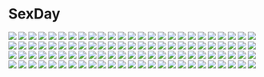 # SexDay
![](https://konachan.com/image/0f3901360988815613631b91ea464c5d/Konachan.com%20-%2014807%20dita_liebely%20jura_basil_elden%20paiway_underberg%20vandread.jpg)
![](https://konachan.com/image/083ac6621ff024081f7711293b537777/Konachan.com%20-%2026523%20monkey_d_luffy%20nami%20nico_robin%20one_piece%20roronoa_zoro%20sanji%20tony_tony_chopper%20usopp.jpeg)
![](https://konachan.com/jpeg/dc18dfde58351e0b66a0fa658b6497bd/Konachan.com%20-%20174184%20amagiri_yune%20amairo_islenauts%20black_hair%20blue_eyes%20brown_hair%20food%20game_cg%20long_hair%20male%20muririn%20ponytail%20saginomori_tooru%20short_hair%20tie%20yuzusoft.jpg)
![](https://konachan.com/jpeg/27d5cc8bc98869c2ed013e362f99566c/Konachan.com%20-%20280283%20aoi_chizuru%20braids%20brown_eyes%20brown_hair%20close%20original%20pantyhose%20shirt%20skirt.jpg)
![](https://konachan.com/image/b5d5230b5416b14949b54ec72de74b15/Konachan.com%20-%206744%20barefoot%20blonde_hair%20butterfly%20chii%20chobits%20clamp%20clouds%20flowers%20long_hair%20orange_eyes%20sky.jpg)
![](https://konachan.com/image/36656f13135e9e2d9f2fa125cd8e4211/Konachan.com%20-%20226704%20adam700403%20ass%20beach%20bikini%20blonde_hair%20braids%20breasts%20cleavage%20flowers%20headdress%20necklace%20ponytail%20popsicle%20red_eyes%20swimsuit%20water%20wristwear.jpg)
![](https://konachan.com/image/6f03cb9c979e27b56eb7c35f3dc40165/Konachan.com%20-%2057568%20shining_tears%20shining_wind%20tagme%20taka_tony.jpg)
![](https://konachan.com/jpeg/e7ca71a6bcee29e83e5d8e20398c6949/Konachan.com%20-%20199476%20animal_ears%20black_hair%20blue%20blue_eyes%20catgirl%20hoodie%20nopan%20original%20shikniful%20shirt_lift%20short_hair%20tail.jpg)
![](https://konachan.com/jpeg/3a19f57d413e8abdbcda5c16eb9e13a2/Konachan.com%20-%20181247%20animal%20cat%20dress%20inugami_kira%20long_hair%20original.jpg)
![](https://konachan.com/image/444c2b2ec391bc12a33e087cb7d6bb81/Konachan.com%20-%2025829%20artoria_pendragon_%28all%29%20blood%20blue%20fate_%28series%29%20fate_stay_night%20hakua_ugetsu%20saber%20sword%20weapon.jpeg)
![](https://konachan.com/image/857579fdbc2601bca98e8b48a314f839/Konachan.com%20-%20231410%20black_hair%20boots%20building%20car%20city%20clouds%20dark%20nauimusuka%20original%20scenic%20short_hair%20snow%20sunset%20train%20tree%20umbrella%20winter.jpg)
![](https://konachan.com/jpeg/48204f67170f9b5f04f236fbf8adea87/Konachan.com%20-%2084094%20fault%20sugiyama_mio%20taka_tony.jpg)
![](https://konachan.com/image/0a0dd21cae8958d33f064e428b504922/Konachan.com%20-%20243489%20anthropomorphism%20blonde_hair%20breasts%20clouds%20gloves%20green_eyes%20irie_%28masaki%29%20long_hair%20ribbons%20scarf%20school_uniform%20skirt%20sky%20torn_clothes.jpg)
![](https://konachan.com/image/9c952283fbe916a264f8d0bb48704476/Konachan.com%20-%20285267%20all_male%20aqua_eyes%20gray_hair%20headphones%20male%20omutatsu%20original%20short_hair%20wristwear.jpg)
![](https://konachan.com/image/b677f93d3f4e1df40d34341e73d5e7c6/Konachan.com%20-%20174236%20aqua_hair%20blue_eyes%20collar%20gloves%20hatsune_miku%20headphones%20long_hair%20navel%20oki_%28koi0koi%29%20skirt%20twintails%20vocaloid%20watermark.jpg)
![](https://konachan.com/image/8a39a8f40ecf84ee0d2a442c61cabbea/Konachan.com%20-%2020772%20edward_elric%20fullmetal_alchemist.jpg)
![](https://konachan.com/image/67abba46587f14bfb2dd05f1bdf14a44/Konachan.com%20-%2023455%20animal%20bunny%20fairy%20queen_of_dorks.jpg)
![](https://konachan.com/jpeg/a8c5fbd23308220ee572e936a0a2a2a6/Konachan.com%20-%20204059%20brown_hair%20car%20combat_vehicle%20hat%20military%20original%20room_%28room443%29.jpg)
![](https://konachan.com/jpeg/ec6d5cded332a64f2642cb37f8227aa5/Konachan.com%20-%20222437%20brown_eyes%20brown_hair%20nababa%20original%20short_hair.jpg)
![](https://konachan.com/jpeg/ea9698d4c43bb5689857f11e2674575f/Konachan.com%20-%20174441%20aka-san%20aka-san_to_kyuuketsuki%20alcot%20aqua_eyes%20black_hair%20brown_eyes%20game_cg%20kuwashima_rein%20long_hair%20rokukakuin_konoha%20saitou_yuu%20short_hair%20tie.jpg)
![](https://konachan.com/jpeg/b30c3aacbad7b3d01fc412a209d94096/Konachan.com%20-%20231416%20autumn%20bed%20blush%20book%20dress%20erect_nipples%20game-style%20glasses%20headphones%20leaves%20logo%20long_hair%20purple_eyes%20purple_hair%20sakuya_tsuitachi%20watermark.jpg)
![](https://konachan.com/image/87f273bfe0f0261242cafa18849b7d7e/Konachan.com%20-%20224888%20blonde_hair%20blue_eyes%20breasts%20gyaruko%20long_hair%20nipples%20no_bra%20oshiete%21_gyaruko-chan%20popsicle%20to_matto%20topless%20wet.jpg)
![](https://konachan.com/image/8f7715dafed8dbbd6230fb8c9a961cc9/Konachan.com%20-%205588%20final_fantasy%20final_fantasy_xi%20red_mage%20takemura_sesshuu.jpg)
![](https://konachan.com/jpeg/efb567874d693d8e849c929a6706857d/Konachan.com%20-%20210514%20brown_eyes%20christmas%20gloves%20hat%20long_hair%20love_live%21_school_idol_project%20purple_hair%20santa_costume%20santa_hat%20snow%20sonoda_umi%20ushas.jpg)
![](https://konachan.com/jpeg/74dad56885d8208d80d18274c244ce96/Konachan.com%20-%20229133%20hatsune_miku%20nizu_%28nizucy%29%20vocaloid%20yuki_miku%20yukine_%28vocaloid%29.jpg)
![](https://konachan.com/image/de50c39b19cbb272902e1afc6f129515/Konachan.com%20-%20216137%20aguy%20aircraft%20bodysuit%20clouds%20long_hair%20mecha%20mechagirl%20original%20pink_eyes%20pink_hair%20skintight%20sky%20twintails.jpg)
![](https://konachan.com/image/6e3a30310ee87a5aa6fa5ab5d6801caa/Konachan.com%20-%20293503%20ghostblade%20lenia_%28wlop%29%20long_hair%20red_hair%20sword%20thighhighs%20weapon%20wlop.jpg)
![](https://konachan.com/image/09620229f73d8e31e22b0bb6dd93ae77/Konachan.com%20-%20209037%20black_hair%20blue_eyes%20blush%20braids%20fang%20hoodie%20jouga_maya%20kafuu_chino%20loli%20natsu_megumi%20red_eyes%20red_hair%20twintails%20uneune%20white_hair%20yellow_eyes.jpg)
![](https://konachan.com/image/41fefcbefbc27a1b5131362ba421bd45/Konachan.com%20-%20142092%20dark%20flandre_scarlet%20touhou%20vampire%20yoshioka_yoshiko.jpg)
![](https://konachan.com/jpeg/c6240e9a71f78de3eacf691bc2b442ee/Konachan.com%20-%20149948%20applique%20asami_asami%20game_cg%20queen_lapis_lazuli%20re%3Abirth_colony_-lost_azurite-.jpg)
![](https://konachan.com/image/c95a907721ad046a60f2f97a3fcf371c/Konachan.com%20-%20171159%202girls%20animal%20boots%20cameltoe%20candy%20cat%20chocolate%20food%20gloves%20hat%20horns%20original%20panties%20pumpkin%20signed%20stairs%20underwear%20watermark%20wink%20witch_hat.jpg)
![](https://konachan.com/image/3c4f590137ad271ddec9113b4f46badb/Konachan.com%20-%20158304%20animal_ears%20bastet_%28p%26d%29%20black_hair%20catgirl%20cat_smile%20dark_skin%20green_eyes%20headdress%20nanamomo_rio%20necklace%20puzzle_%26_dragons%20tail%20wink%20wristwear.jpg)
![](https://konachan.com/image/7831fc29252e1567f3c130d36cf0ec38/Konachan.com%20-%2021529%20all_male%20bleach%20kurosaki_ichigo%20male.jpg)
![](https://konachan.com/image/28d6fd72f306a98e5763a53151e41fca/Konachan.com%20-%20198998%20aqua_hair%20blue%20deep-sea_girl_%28vocaloid%29%20hatsune_miku%20long_hair%20twintails%20underwater%20vocaloid%20water%20wsxmax.jpg)
![](https://konachan.com/image/c77b38dbc3a5b908db48b990085a0434/Konachan.com%20-%2089702%20furukawa_yui%20game_cg%20kuroya_shinobu%20sunset%20trumple%20ushinawareta_mirai_wo_motomete.jpg)
![](https://konachan.com/image/129423bf493fed27493304cb178176f5/Konachan.com%20-%20174971%20blonde_hair%20blue_eyes%20breasts%20gloves%20kousaka_kirino%20long_hair%20n.g.%20navel%20nipples%20nopan%20pussy%20skirt%20skirt_lift%20topless%20twintails%20uncensored%20white.jpg)
![](https://konachan.com/image/6d3c3b0610f0e37372b2380a9c6d2e06/Konachan.com%20-%20213647%20animal%20blonde_hair%20blue_eyes%20book%20bow%20cat%20gloves%20goth-loli%20headband%20lolita_fashion%20long_hair%20original%20pantyhose%20recentia%20white.jpg)
![](https://konachan.com/image/c0438b99366b3b238715045f2616c0de/Konachan.com%20-%20194784%20blush%20crin%20gray_hair%20kannatsuki_noboru%20long_hair%20maou_to_odore%21_ii%20pointed_ears%20red_eyes%20scan%20school_swimsuit%20swimsuit%20thighhighs%20twintails.jpg)
![](https://konachan.com/image/a04d9b74658b22448ea6e07f4aa35d58/Konachan.com%20-%2057220%20baseball%20ekao%20idolmaster%20kisaragi_chihaya%20sport.jpg)
![](https://konachan.com/image/6350f8a4e97154fb055736333f33cd05/Konachan.com%20-%2072918%20blonde_hair%20gray_eyes%20headphones%20long_hair%20music%20original%20saitom%20skirt.jpg)
![](https://konachan.com/image/8f1d4d8895209a9a09f5a86e18c584db/Konachan.com%20-%2043978%20japanese_clothes%20tagme.jpg)
![](https://konachan.com/image/ec4128a90338fedf8c2bc0075056bd01/Konachan.com%20-%2019005%20all_male%20male%20naruto%20uzumaki_naruto.jpg)
![](https://konachan.com/image/58902e92351054dc8ff761ee5266e8e0/Konachan.com%20-%20127751%202girls%20blonde_hair%20dress%20forest%20green_eyes%20green_hair%20hat%20japanese_clothes%20kirisame_marisa%20kochiya_sanae%20miko%20touhou%20tree%20witch%20yellow_eyes.jpg)
![](https://konachan.com/jpeg/e182a5615e256816bab020b9349ef964/Konachan.com%20-%20305156%20aliasing%20ass%20black_hair%20blush%20brown_hair%20computer%20destroyer98%20male%20original%20panties%20panty_pull%20short_hair%20skirt%20skirt_lift%20underwear%20yellow_eyes.jpg)
![](https://konachan.com/image/3230ea48cfd0f5301dc4d5762a4bb62b/Konachan.com%20-%2059527%20asahina%20blue_eyes%20blue_hair%20dress%20hat%20letty_whiterock%20touhou%20water.jpg)
![](https://konachan.com/image/d944e5e7be5db992bdbc9e58810f078c/Konachan.com%20-%20249134%20dao_dao%20nobody%20original%20scenic%20snow%20train%20tree.jpg)
![](https://konachan.com/image/276d9f767cea47d3cb3014c0aaa4b105/Konachan.com%20-%20249172%20agahari%20animal_ears%20eyepatch%20fan%20japanese_clothes%20kimono%20monochrome%20ponytail%20sakamoto_mio%20sketch%20strike_witches.jpg)
![](https://konachan.com/image/21bdac1cafa45307113891021ce3a359/Konachan.com%20-%20267782%20blush%20bondage%20breasts%20bunny_ears%20bunnygirl%20collar%20long_hair%20nnyara%20no_bra%20panties%20panty_pull%20purple_hair%20red_eyes%20touhou%20underwear%20vibrator%20wristwear.jpg)
![](https://konachan.com/image/92581212b5203f6da40a75931db26440/Konachan.com%20-%20239820%20apron%20blue_hair%20blush%20braids%20breasts%20censored%20daiaru%20kneehighs%20long_hair%20naked_apron%20nipples%20no_bra%20nopan%20penis%20sex%20spread_legs%20twintails%20yellow_eyes.jpg)
![](https://konachan.com/image/7fda0f1954384d8fdc054a6b0819d821/Konachan.com%20-%2084857%20gachapoid%20haru_aki%20vocaloid.jpg)
![](https://konachan.com/image/b3973003a46d0e3348253d86bee763be/Konachan.com%20-%20182969%20boots%20brown_hair%20jpeg_artifacts%20kawacy%20kneehighs%20male%20original%20short_hair%20sunset%20water%20wings.jpg)
![](https://konachan.com/jpeg/70c43ccfd4c508f0fc25dc279f116c7f/Konachan.com%20-%20199103%20blonde_hair%20blue_eyes%20clouds%20crown%20dress%20elbow_gloves%20gloves%20heart%20kagomesarrow%20luma%20nintendo%20princess_peach%20rosalina%20signed%20super_mario%20wand.jpg)
![](https://konachan.com/jpeg/c773cb8fa74f3eef6aa53b94957ec4d7/Konachan.com%20-%20293204%20blush%20breasts%20jingo%20long_hair%20naked_shirt%20navel%20nipples%20no_bra%20nopan%20open_shirt%20original%20red_eyes%20tie.jpg)
![](https://konachan.com/image/912e2d6b97d8fc7f3c6b55be20f05a6c/Konachan.com%20-%2086295%20animal_ears%20butterfly%20demon%20koakuma%20long_hair%20pointed_ears%20rby%20red_eyes%20red_hair%20thighhighs%20touhou%20wings.jpg)
![](https://konachan.com/jpeg/2c341dd0af222ccfe742b4f9245ac6e7/Konachan.com%20-%20241360%20blonde_hair%20dress%20long_hair%20original%20short_hair%20shorts%20sousou_%28sousouworks%29.jpg)
![](https://konachan.com/image/cb44eba37b82452f0d2b0506d1c6e775/Konachan.com%20-%2047197%20armor%20ass%20blue_eyes%20braids%20breasts%20cleavage%20eiwa%20gray_hair%20menace%20nanael%20navel%20nopan%20nowa%20panties%20reina%20staff%20sword%20underboob%20underwear%20weapon%20wings.jpg)
![](https://konachan.com/image/79fa1cb8624af4b494b9738890679b50/Konachan.com%20-%2065140%20nipples%20nude%20tagme.jpg)
![](https://konachan.com/jpeg/082e50338feea46430531d9c7497dca6/Konachan.com%20-%20235340%20ayase_hazuki%20black_hair%20blush%20breasts%20chobipero%20game_cg%20long_hair%20necklace%20pantyhose%20pink_eyes%20shorts%20yaegashi_suzune%20zannen_na_ane_to_no_love_comedy.jpg)
![](https://konachan.com/image/ab5a8e25ea7abb1bc8d3226e7ed51bbb/Konachan.com%20-%2072503%20glasses%20hirasawa_yui%20k-on%21.jpg)
![](https://konachan.com/image/4c3c81f08caf320b3aaf0d77b1161c6f/Konachan.com%20-%20197804%202girls%20armor%20black_hair%20blue_eyes%20blue_hair%20headband%20konno_yuuki%20long_hair%20nyoronyoro%20pointed_ears%20sword%20sword_art_online%20weapon%20yuuki_asuna.jpg)
![](https://konachan.com/image/11dd3ffcfa5e48788d443bc8c793d47a/Konachan.com%20-%20220714%20animal%20blue_eyes%20close%20fish%20green_hair%20japanese_clothes%20ke-ta%20kochiya_sanae%20miko%20touhou%20water.jpg)
![](https://konachan.com/jpeg/1bb916e9115f8b3f1a90904ec4878c3a/Konachan.com%20-%2034353%20polychromatic%20purple%20tsuyokiss_cool_x_sweet.jpg)
![](https://konachan.com/jpeg/19b3e42f479f2cde7c4c446e5afe11db/Konachan.com%20-%20231294%20animal_ears%20bell%20bicolored_eyes%20blonde_hair%20breasts%20catgirl%20cat_smile%20cleavage%20coconut_%28sayori%29%20long_hair%20maid%20nekopara%20neko_works%20sayori%20scan.jpg)
![](https://konachan.com/image/8518dacd8ff34db1ff4119cdbda87634/Konachan.com%20-%20240407%20apron%20bassa%20blonde_hair%20blush%20brown_hair%20food%20fruit%20green_eyes%20group%20hoto_cocoa%20kafuu_chino%20long_hair%20pink_hair%20short_hair%20tedeza_rize%20twintails.jpg)
![](https://konachan.com/jpeg/e26ea6304854e3d77a9fba5bb2e5d05c/Konachan.com%20-%20159969%20bed%20blush%20breast_hold%20breasts%20brown_eyes%20game_cg%20iizuki_tasuku%20long_hair%20lovely_x_cation%20narukawa_hime%20nipples%20panties%20purple_hair%20topless%20underwear.jpg)
![](https://konachan.com/image/c0ba39808e8c98506e9e344b5a3c5ff9/Konachan.com%20-%20136943%20brown_hair%20futami_ami%20futami_mami%20green_eyes%20group%20hoshii_miki%20idolmaster%20long_hair%20minase_iori%20miura_azusa%20pu_uq%20red_eyes%20twins%20white_hair.jpg)
![](https://konachan.com/image/9e85ca25b00ad86efa3369636401dee7/Konachan.com%20-%20242935%20bibi%20blush%20bow%20brown_hair%20building%20city%20clouds%20group%20long_hair%20male%20original%20school_uniform%20skirt%20sky%20thighhighs%20yellow_eyes.jpg)
![](https://konachan.com/image/36d6504b5488b2b82434cd082ab96e38/Konachan.com%20-%20161470%20blue_eyes%20gamuo%20gray_hair%20mononobe_no_futo%20no_bra%20nopan%20sideboob%20touhou.jpg)
![](https://konachan.com/jpeg/bbfd82e1131fcb7584e791a68e3b6a3f/Konachan.com%20-%20188740%202girls%20akemi_homura%20cherry_blossoms%20choker%20dress%20flowers%20headband%20kaname_madoka%20long_hair%20petals%20pink_eyes%20pink_hair%20short_hair%20twintails%20yamada_ako.jpg)
![](https://konachan.com/jpeg/bd56ff7bb3ac4ce15164907121001202/Konachan.com%20-%20245257%20barefoot%20demon%20drink%20fang%20fate_grand_order%20fate_%28series%29%20food%20fruit%20horns%20navel%20purple_eyes%20purple_hair%20short_hair%20spread_legs%20watermark.jpg)
![](https://konachan.com/jpeg/a79455dee175bd98059aa7f61d110789/Konachan.com%20-%20190278%202girls%20blonde_hair%20bow%20flandre_scarlet%20food%20fruit%20green_eyes%20green_hair%20hat%20komeiji_koishi%20orange_eyes%20short_hair%20skirt%20strawberry%20touhou.jpg)
![](https://konachan.com/jpeg/5f1b4d5cc0462877b69732f36fd0e8df/Konachan.com%20-%2068002%20pointed_ears%20seraphina.jpg)
![](https://konachan.com/image/928d40658720281005cafb26527f0e0c/Konachan.com%20-%2040908%20blonde_hair%20blue_eyes%20bra%20hyakko%20kageyama_torako%20underwear.jpg)
![](https://konachan.com/image/c67408ef4750fa09c790209f4e075634/Konachan.com%20-%20104619%20dress%20megurine_luka%20pink_hair%20vocaloid.jpg)
![](https://konachan.com/image/e701ad54e7c22d6a871c578e412403e4/Konachan.com%20-%2061875%20code_geass%20lelouch_lamperouge%20male%20nunnally_lamperouge%20rollo_lamperouge.jpg)
![](https://konachan.com/jpeg/b7ec280e05c2aa5f61c32735702f2b11/Konachan.com%20-%207111%20black%20fuura_kafuka%20sayonara_zetsubou_sensei.jpg)
![](https://konachan.com/image/e0f7d1c8b6b5b3cf720c8b02be90360e/Konachan.com%20-%2062247%20hatsune_miku%20vocaloid%20yutu.jpg)
![](https://konachan.com/image/f749761715655496803804a22995a1b0/Konachan.com%20-%20263928%20black_hair%20blue_eyes%20boots%20collar%20doggirl%20gloves%20jpeg_artifacts%20long_hair%20mmu%20original%20shorts%20tail%20thighhighs%20twintails%20white.jpg)
![](https://konachan.com/image/298542c76c35ba4b79b5efa975a083e0/Konachan.com%20-%2020518%20ghost_in_the_shell.jpg)
![](https://konachan.com/image/4736c8bf2dee48947a98041bcdb9cd8c/Konachan.com%20-%2020688%20disgaea%20etna%20pointed_ears.jpg)
![](https://konachan.com/jpeg/f0adae77775bcc315ebd210103db675f/Konachan.com%20-%20231639%202girls%20aqua_eyes%20baseball%20beach%20bikini%20blush%20breasts%20clouds%20flowers%20kobuichi%20long_hair%20nipples%20sport%20swimsuit%20twintails%20water%20white_hair%20yuzusoft.jpg)
![](https://konachan.com/jpeg/77886f226259981afabc2d376700225b/Konachan.com%20-%20295054%20black_hair%20blue_eyes%20close%20long_hair%20necklace%20original%20saitou_%28lynx-shrike%29.jpg)
![](https://konachan.com/jpeg/8bc9306f943eb7ccf18a553b47786b9f/Konachan.com%20-%20293387%20breasts%20demon%20game_cg%20marshmallow_imouto_succubus%20orc_soft%20succubus%20sumeragi_kohaku%20tsukikawa_saki.jpg)
![](https://konachan.com/image/b4126b2e49c93ecca740dc15951e37a1/Konachan.com%20-%2095759%20calendar%20kamine_ayaka%20naruse_mamoru%20pantyhose%20pia_carrot%20pia_carrot_4%20purple_eyes%20purple_hair%20waitress.jpg)
![](https://konachan.com/jpeg/560e91a8beb0d8e7d09cb349abd8b4f8/Konachan.com%20-%20222069%20aqua_eyes%20bikini_top%20hat%20idolmaster%20ima_%28lm_ew%29%20long_hair%20mochizuki_anna%20navel%20purple_hair%20ribbons%20skirt%20sword%20waifu2x%20weapon%20wings.jpg)
![](https://konachan.com/jpeg/a41a491569cc1949c22e31cfdf0cdd3a/Konachan.com%20-%2098801%20blush%20breast_hold%20breasts%20fingering%20game_cg%20green_hair%20hoshizuki_akira%20masturbation%20nipples%20panties%20school_uniform%20thighhighs%20underwear%20yukirin.jpg)
![](https://konachan.com/image/bd7d9f800af73351a9ac39f5da23a7bf/Konachan.com%20-%20109976%20akina_t%20animal_ears%20blue_eyes%20breasts%20cleavage%20feathers%20tagme%20wings.jpg)
![](https://konachan.com/image/8e81cadf285bd56fb6b91e03d38cab7b/Konachan.com%20-%20113220%202girls%20blonde_hair%20bow%20dress%20fang%20flowers%20green_hair%20hat%20ideolo%20kazami_yuuka%20medicine_melancholy%20red_eyes%20sayori%20scan%20scarf%20short_hair%20touhou.jpg)
![](https://konachan.com/image/1b85ef38e75242cc8b0139e778e34bcf/Konachan.com%20-%20109765%20pointed_ears%20taka_tony.jpg)
![](https://konachan.com/jpeg/16d6c722985b3c2df7ce89fc4c6702b8/Konachan.com%20-%20293120%20blush%20breasts%20close%20dorei_to_no_seikatsu%20nipples%20no_bra%20purple_eyes%20purple_hair%20scar%20suushiki%20sylvie.jpg)
![](https://konachan.com/image/8222809de2302c1c548a5fcc7c29256c/Konachan.com%20-%20127128%20akaya_akashiya_ayakashi_no%20flowers%20mask%20musou_yuchi%20petals%20pink_hair%20scarf%20short_hair%20yellow_eyes%20yue_%28akakakushi%29.jpg)
![](https://konachan.com/image/8194197bf985c4a8761655303a7c0c2f/Konachan.com%20-%20281761%20aqua_eyes%20blonde_hair%20braids%20breasts%20cleavage%20gloves%20jie_laite%20mechagirl%20original%20short_hair.jpg)
![](https://konachan.com/image/77b8a4f0ab6f12efde9f0f209f82f6a1/Konachan.com%20-%2094696%20gumi%20inazumrai%20panda_hero_%28vocaloid%29%20vocaloid.jpg)
![](https://konachan.com/image/df2c15aae60f15aa34ecc842ce48f417/Konachan.com%20-%20119803%20akemi_homura%20kaname_madoka%20mahou_shoujo_madoka_magica%20miki_sayaka%20sakura_kyouko%20tomoe_mami.jpg)
![](https://konachan.com/image/38dfc1d6d6d5234e8b78b1bb4fc6b5b0/Konachan.com%20-%20188080%20anthropomorphism%20blue_eyes%20gloves%20hamakaze_%28kancolle%29%20kantai_collection%20pantyhose%20school_uniform%20short_hair%20skirt%20white_hair%20yuui_hutabakirage.jpg)
![](https://konachan.com/jpeg/19e84188a152324e9188c5f2709a43ff/Konachan.com%20-%2067438%20bikini%20blonde_hair%20fate_stay_night%20fate_%28series%29%20glasses%20green_eyes%20long_hair%20matou_sakura%20purple_eyes%20purple_hair%20rider%20saber%20swimsuit.jpg)
![](https://konachan.com/image/51485d34ac38e0b27e80515a2f9083f2/Konachan.com%20-%2063928%20bed%20favorite%20game_cg%20hoshizora_no_memoria%20long_hair%20ototsu_yume%20shida_kazuhiro%20white_hair.jpg)
![](https://konachan.com/image/207df81cd373a7149f560e67662bff55/Konachan.com%20-%20136294%20dress%20hat%20hatsune_miku%20kagamine_len%20male%20oumi_sanaka%20trap%20vocaloid.jpg)
![](https://konachan.com/image/2abb912226d31fab602222390c1771ee/Konachan.com%20-%20227492%20haru_aki%20hatsune_miku%20long_hair%20vocaloid.jpg)
![](https://konachan.com/image/50c7cf8b2358afdd969e94899c1cfc4c/Konachan.com%20-%2054523%20original%20school_uniform%20shiira%20skirt%20water.jpg)
